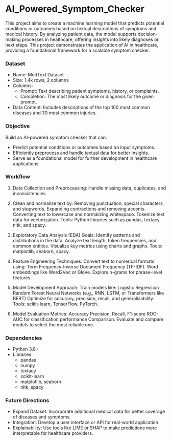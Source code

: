# AI_Powered_Symptom_Checker

This project aims to create a machine learning model that predicts potential conditions or outcomes based on textual descriptions of symptoms and medical history. By analyzing patient data, the model supports decision-making processes in healthcare, offering insights into likely diagnoses or next steps. This project demonstrates the application of AI in healthcare, providing a foundational framework for a scalable symptom checker.

### Dataset
* Name: MedText Dataset
* Size: 1.4k rows, 2 columns
* Columns:
  - Prompt: Text describing patient symptoms, history, or complaints.
  - Completion: The most likely outcome or diagnosis for the given prompt.
* Data Content: Includes descriptions of the top 100 most common diseases and 30 most common injuries.

### Objective
Build an AI-powered symptom checker that can:
* Predict potential conditions or outcomes based on input symptoms.
* Efficiently preprocess and handle textual data for better insights.
* Serve as a foundational model for further development in healthcare applications.

### Workflow
1. Data Collection and Preprocessing:
Handle missing data, duplicates, and inconsistencies.

2. Clean and normalize text by:
Removing punctuation, special characters, and stopwords.
Expanding contractions and removing accents.
Converting text to lowercase and normalizing whitespace.
Tokenize text data for vectorization.
Tools: Python libraries such as pandas, textacy, nltk, and spacy.

3. Exploratory Data Analysis (EDA)
Goals:
Identify patterns and distributions in the data.
Analyze text length, token frequencies, and common entities.
Visualize key metrics using charts and graphs.
Tools: matplotlib, seaborn, spacy.

4. Feature Engineering
Techniques:
Convert text to numerical formats using:
Term Frequency-Inverse Document Frequency (TF-IDF).
Word embeddings like Word2Vec or GloVe.
Explore n-grams for phrase-level features.

5. Model Development
Approach:
Train models like:
Logistic Regression
Random Forest
Neural Networks (e.g., RNN, LSTM, or Transformers like BERT)
Optimize for accuracy, precision, recall, and generalizability.
Tools: scikit-learn, TensorFlow, PyTorch.

6. Model Evaluation
Metrics:
Accuracy
Precision, Recall, F1-score
ROC-AUC for classification performance
Comparison: Evaluate and compare models to select the most reliable one.

### Dependencies
* Python 3.8+
* Libraries:
  - pandas
  - numpy
  - textacy
  - scikit-learn
  - matplotlib, seaborn
  - nltk, spacy
 
### Future Directions
* Expand Dataset: Incorporate additional medical data for better coverage of diseases and symptoms.
* Integration: Develop a user interface or API for real-world application.
* Explainability: Use tools like LIME or SHAP to make predictions more interpretable for healthcare providers.
